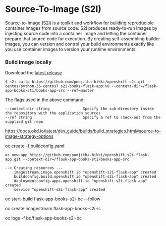 # Source-To-Image (S2I)

Source-to-Image (S2I) is a toolkit and workflow for building reproducible container images from source code. S2I produces ready-to-run images by injecting source code into a container image and letting the container prepare that source code for execution. By creating self-assembling builder images, you can version and control your build environments exactly like you use container images to version your runtime environments.

### Build image locally 
Download the [latest release](https://github.com/openshift/source-to-image/releases/tag/v1.2.0)

```
$ s2i build https://github.com/poojitha-bikki/openshift-s2i.git  centos/python-36-centos7 s2i-books-flask-app:v0 --context-dir=/flask-app-books-sti/books-app-src --ref=master
```
The flags used in the above command:
```
--context-dir string               Specify the sub-directory inside the repository with the application sources
--ref string                       Specify a ref to check-out from the supplied git repo
```

https://docs.okd.io/latest/dev_guide/builds/build_strategies.html#source-to-image-strategy-options


oc create -f buildconfig.yaml
```
oc new-app https://github.com/poojitha-bikki/openshift-s2i-flask-app.git --context-dir=/flask-app-books-sti/books-app-src

--> Creating resources ...
    imagestream.image.openshift.io "openshift-s2i-flask-app" created
    buildconfig.build.openshift.io "openshift-s2i-flask-app" created
    deploymentconfig.apps.openshift.io "openshift-s2i-flask-app" created
    service "openshift-s2i-flask-app" created

```
oc start-build flask-app-books-s2i-bc --follow

oc create imagestream flask-app-books-s2i-is

oc logs -f bc/flask-app-books-s2i-bc 